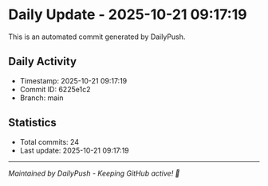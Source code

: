# Daily Update - 2025-10-21 09:17:19

This is an automated commit generated by DailyPush.

## Daily Activity
- Timestamp: 2025-10-21 09:17:19
- Commit ID: 6225e1c2
- Branch: main

## Statistics
- Total commits: 24
- Last update: 2025-10-21 09:17:19

---
*Maintained by DailyPush - Keeping GitHub active! 🚀*
